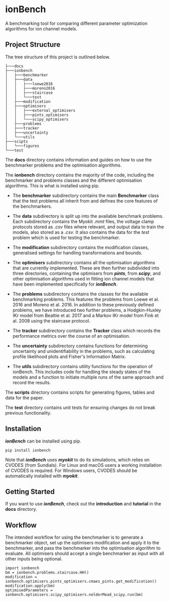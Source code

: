 # ionBench
A benchmarking tool for comparing different parameter optimization algorithms for ion channel models.

## Project Structure
The tree structure of this project is outlined below. 
```
├───docs
├───ionbench
│   ├───benchmarker
│   ├───data
│   │   ├───loewe2016
│   │   ├───moreno2016
│   │   ├───staircase
│   │   └───test
│   ├───modification
│   ├───optimisers
│   │   ├───external_optimisers
│   │   ├───pints_optimisers
│   │   └───scipy_optimisers
│   ├───problems
│   ├───tracker
│   ├───uncertainty
│   └───utils
├───scipts
│   └───figures
└───test
```

The __docs__ directory contains information and guides on how to use the benchmarker problems and the optimisation algorithms. 

The __ionbench__ directory contains the majority of the code, including the benchmarker and problems classes and the different optimisation algorithms. This is what is installed using pip.

* The __benchmarker__ subdirectory contains the main __Benchmarker__ class that the test problems all inherit from and defines the core features of the benchmarkers.

* The __data__ subdirectory is split up into the available benchmark problems. Each subdirectory contains the Myokit *.mmt* files, the voltage clamp protocols stored as *.csv* files where relevant, and output data to train the models, also stored as a *.csv*. It also contains the data for the *test* problem which is used for testing the benchmarker.

* The __modification__ subdirectory contains the modification classes, generalised settings for handling transformations and bounds. 

* The __optimisers__ subdirectory contains all the optimisation algorithms that are currently implemented. These are then further subdivided into three directories, containing the optimisers from ***pints***, from ***scipy***, and other optimisation algorithms used in fitting ion channel models that have been implemented specifically for ***ionBench***.

* The __problems__ subdirectory contains the classes for the available benchmarking problems. This features the problems from Loewe et al. 2016 and Moreno et al. 2016. In addition to these previously defined problems, we have introduced two further problems, a Hodgkin-Huxley IKr model from Beattie et al. 2017 and a Markov IKr model from Fink et al. 2008 using the staircase protocol. 

* The __tracker__ subdirectory contains the __Tracker__ class which records the performance metrics over the course of an optimisation.

* The __uncertainty__ subdirectory contains functions for determining uncertainty and unidentifiability in the problems, such as calculating profile likelihood plots and Fisher's Information Matrix.

* The __utils__ subdirectory contains utility functions for the operation of ionBench. This includes code for handling the steady states of the models and a function to initiate multiple runs of the same approach and record the results.

The __scripts__ directory contains scripts for generating figures, tables and data for the paper.

The __test__ directory contains unit tests for ensuring changes do not break previous functionality.

## Installation
***ionBench*** can be installed using pip.

```pip install ionbench```

Note that ***ionBench*** uses ***myokit*** to do its simulations, which relies on CVODES (from Sundials). For Linux and macOS users a working installation of CVODES is required. For Windows users, CVODES should be automatically installed with ***myokit***.

## Getting Started
If you want to use ***ionBench***, check out the __introduction__ and __tutorial__ in the __docs__ directory.

## Workflow
The intended workflow for using the benchmarker is to generate a benchmarker object, set up the optimisers modification and apply it to the benchmarker, and pass the benchmarker into the optimisation algorithm to evaluate. All optimisers should accept a single benchmarker as input with all other inputs being optional. 
```
import ionbench
bm = ionbench.problems.staircase.HH()
modification = ionbench.optimisers.pints_optimisers.cmaes_pints.get_modification()
modification.apply(bm)
optimisedParameters = ionbench.optimisers.scipy_optimisers.nelderMead_scipy.run(bm)
```
